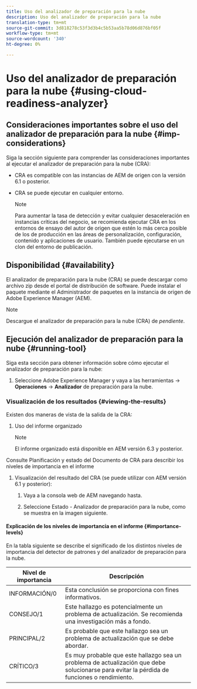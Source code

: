 ```yaml
---
title: Uso del analizador de preparación para la nube
description: Uso del analizador de preparación para la nube
translation-type: tm+mt
source-git-commit: 3d818278c53f3d3b4c5b53aa5b78d06d876bf05f
workflow-type: tm+mt
source-wordcount: '340'
ht-degree: 0%

---
```



# Uso del analizador de preparación para la nube {#using-cloud-readiness-analyzer}

## Consideraciones importantes sobre el uso del analizador de preparación para la nube {#imp-considerations}

Siga la sección siguiente para comprender las consideraciones importantes al ejecutar el analizador de preparación para la nube (CRA):

* CRA es compatible con las instancias de AEM de origen con la versión 6.1 o posterior.
* CRA se puede ejecutar en cualquier entorno.

   >[!NOTE]
   >Para aumentar la tasa de detección y evitar cualquier desaceleración en instancias críticas del negocio, se recomienda ejecutar CRA en los entornos de ensayo del autor de origen que estén lo más cerca posible de los de producción en las áreas de personalización, configuración, contenido y aplicaciones de usuario. También puede ejecutarse en un clon del entorno de publicación.

## Disponibilidad {#availability}

El analizador de preparación para la nube (CRA) se puede descargar como archivo zip desde el portal de distribución de software. Puede instalar el paquete mediante el Administrador de paquetes en la instancia de origen de Adobe Experience Manager (AEM).

>[!NOTE]
>Descargue el analizador de preparación para la nube (CRA) de *pendiente*.

## Ejecución del analizador de preparación para la nube {#running-tool}

Siga esta sección para obtener información sobre cómo ejecutar el analizador de preparación para la nube:

1. Seleccione Adobe Experience Manager y vaya a las herramientas -> **Operaciones** -> **Analizador** de preparación para la nube.

### Visualización de los resultados {#viewing-the-results}

Existen dos maneras de vista de la salida de la CRA:

1. Uso del informe organizado

   >[!NOTE]
   >El informe organizado está disponible en AEM versión 6.3 y posterior.

Consulte Planificación y estado del Documento de CRA para describir los niveles de importancia en el informe

1. Visualización del resultado del CRA (se puede utilizar con AEM versión 6.1 y posterior):

   1. Vaya a la consola web de AEM navegando hasta.

   1. Seleccione Estado - Analizador de preparación para la nube, como se muestra en la imagen siguiente.

#### Explicación de los niveles de importancia en el informe {#importance-levels}

En la tabla siguiente se describe el significado de los distintos niveles de importancia del detector de patrones y del analizador de preparación para la nube.

| Nivel de importancia | Descripción |
|--- |--- |
| INFORMACIÓN/0 | Esta conclusión se proporciona con fines informativos. |
| CONSEJO/1 | Este hallazgo es potencialmente un problema de actualización. Se recomienda una investigación más a fondo. |
| PRINCIPAL/2 | Es probable que este hallazgo sea un problema de actualización que se debe abordar. |
| CRÍTICO/3 | Es muy probable que este hallazgo sea un problema de actualización que debe solucionarse para evitar la pérdida de funciones o rendimiento. |